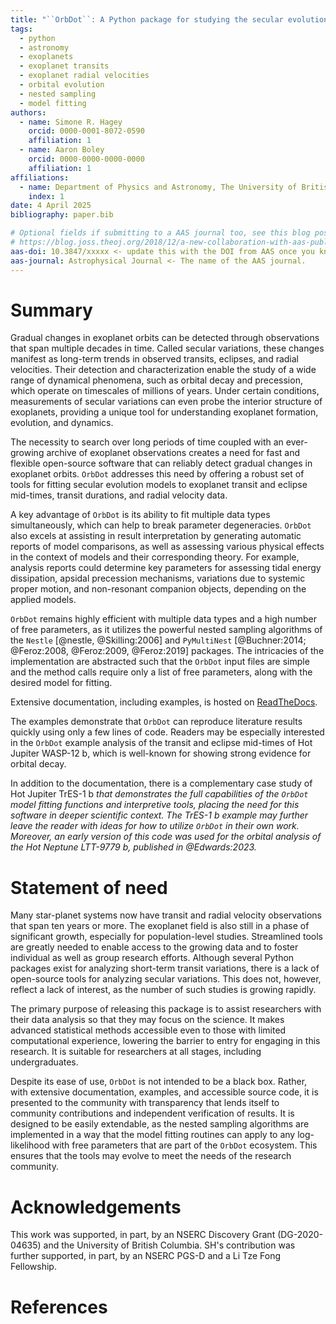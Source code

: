 ```yaml
---
title: "``OrbDot``: A Python package for studying the secular evolution of exoplanet orbits"
tags:
  - python
  - astronomy
  - exoplanets
  - exoplanet transits
  - exoplanet radial velocities
  - orbital evolution
  - nested sampling
  - model fitting
authors:
  - name: Simone R. Hagey
    orcid: 0000-0001-8072-0590
    affiliation: 1
  - name: Aaron Boley
    orcid: 0000-0000-0000-0000
    affiliation: 1
affiliations:
  - name: Department of Physics and Astronomy, The University of British Columbia, 6224 Agricultural Road Vancouver, BC V6T 1Z1, Canada
    index: 1
date: 4 April 2025
bibliography: paper.bib

# Optional fields if submitting to a AAS journal too, see this blog post:
# https://blog.joss.theoj.org/2018/12/a-new-collaboration-with-aas-publishing
aas-doi: 10.3847/xxxxx <- update this with the DOI from AAS once you know it.
aas-journal: Astrophysical Journal <- The name of the AAS journal.
---
```


# Summary

Gradual changes in exoplanet orbits can be detected through observations that span multiple decades in time. Called secular variations, these changes manifest as long-term trends in observed transits, eclipses, and radial velocities. Their detection and characterization enable the study of a wide range of dynamical phenomena, such as orbital decay and precession, which operate on timescales of millions of years. Under certain conditions, measurements of secular variations can even probe the interior structure of exoplanets, providing a unique tool for understanding exoplanet formation, evolution, and dynamics.

The necessity to search over long periods of time coupled with an ever-growing archive of exoplanet observations creates a need for fast and flexible open-source software that can reliably detect gradual changes in exoplanet orbits. `OrbDot` addresses this need by offering a robust set of tools for fitting secular evolution models to exoplanet transit and eclipse mid-times, transit durations, and radial velocity data.

A key advantage of `OrbDot` is its ability to fit multiple data types simultaneously, which can help to break parameter degeneracies. `OrbDot` also excels at assisting in result interpretation by generating automatic reports of model comparisons, as well as assessing various physical effects in the context of models and their corresponding theory. For example, analysis reports could determine key parameters for assessing tidal energy dissipation, apsidal precession mechanisms, variations due to systemic proper motion, and non-resonant companion objects, depending on the applied models.

`OrbDot` remains highly efficient with multiple data types and a high number of free parameters, as it utilizes the powerful nested sampling algorithms of the `Nestle` [@nestle, @Skilling:2006] and `PyMultiNest` [@Buchner:2014; @Feroz:2008, @Feroz:2009, @Feroz:2019] packages. The intricacies of the implementation are abstracted such that the `OrbDot` input files are simple and the method calls require only a list of free parameters, along with the desired model for fitting.

Extensive documentation, including examples, is hosted on [ReadTheDocs](https://`orbdot.readthedocs.io).

The examples demonstrate that `OrbDot` can reproduce literature results quickly using only a few lines of code. Readers may be especially interested in the `OrbDot` example analysis of the transit and eclipse mid-times of Hot Jupiter WASP-12 b, which is well-known for showing strong evidence for orbital decay.
  
In addition to the documentation, there is a complementary case study of Hot Jupiter TrES-1 b <CITE AAS> that demonstrates the full capabilities of the `OrbDot` model fitting functions and interpretive tools, placing the need for this software in deeper scientific context. The TrES-1 b example may further leave the reader with ideas for how to utilize `OrbDot` in their own work. Moreover, an early version of this code was used for the orbital analysis of the Hot Neptune LTT-9779 b, published in @Edwards:2023.

# Statement of need

Many star-planet systems now have transit and radial velocity observations that span ten years or more. The exoplanet field is also still in a phase of significant growth, especially for population-level studies. Streamlined tools are greatly needed to enable access to the growing data and to foster individual as well as group research efforts. Although several Python packages exist for analyzing short-term transit variations, there is a lack of open-source tools for analyzing secular variations. This does not, however, reflect a lack of interest, as the number of such studies is growing rapidly.

The primary purpose of releasing this package is to assist researchers with their data analysis so that they may focus on the science. It makes advanced statistical methods accessible even to those with limited computational experience, lowering the barrier to entry for engaging in this research. It is suitable for researchers at all stages, including undergraduates.

Despite its ease of use, `OrbDot` is not intended to be a black box. Rather, with extensive documentation, examples, and accessible source code, it is presented to the community with transparency that lends itself to community contributions and independent verification of results. It is designed to be easily extendable, as the nested sampling algorithms are implemented in a way that the model fitting routines can apply to any log-likelihood with free parameters that are part of the `OrbDot` ecosystem. This ensures that the tools may evolve to meet the needs of the research community.

# Acknowledgements

This work was supported, in part, by an NSERC Discovery Grant (DG-2020-04635) and the University of British Columbia. SH's contribution was further supported, in part, by an NSERC PGS-D and a Li Tze Fong Fellowship.

# References